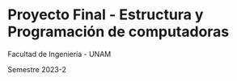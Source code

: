 # Proyecto Final - Estructura y Programación de computadoras

Facultad de Ingeniería - UNAM

Semestre 2023-2